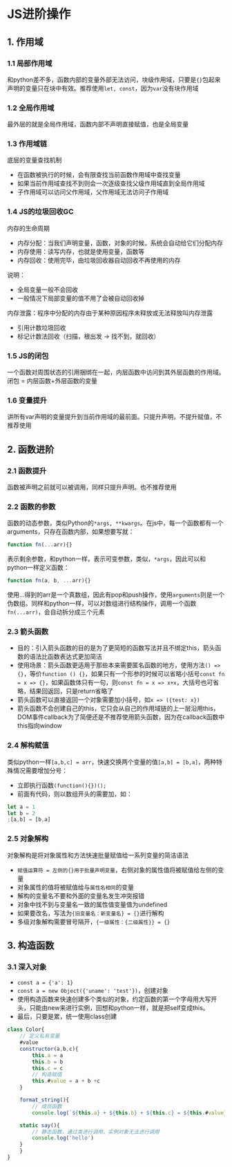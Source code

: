 # JS进阶操作
## 1. 作用域
### 1.1 局部作用域
和python差不多，函数内部的变量外部无法访问，块级作用域，只要是`{}`包起来声明的变量只在块中有效。推荐使用`let, const`，因为`var`没有块作用域

### 1.2 全局作用域
最外层的就是全局作用域，函数内部不声明直接赋值，也是全局变量

### 1.3 作用域链
底层的变量查找机制
- 在函数被执行的时候，会有限查找当前函数作用域中查找变量
- 如果当前作用域查找不到则会一次逐级查找父级作用域直到全局作用域
- 子作用域可以访问父作用域，父作用域无法访问子作用域

### 1.4 JS的垃圾回收GC
内存的生命周期
- 内存分配：当我们声明变量，函数，对象的时候，系统会自动给它们分配内存
- 内存使用：读写内存，也就是使用变量，函数等
- 内存回收：使用完毕，由垃圾回收器自动回收不再使用的内存

说明：
- 全局变量一般不会回收
- 一般情况下局部变量的值不用了会被自动回收掉

内存泄露：程序中分配的内存由于某种原因程序未释放或无法释放叫内存泄露

- 引用计数垃圾回收
- 标记计数法回收（扫描，根出发 -> 找不到，就回收）

### 1.5 JS的闭包
一个函数对周围状态的引用捆绑在一起，内层函数中访问到其外层函数的作用域。闭包 = 内层函数+外层函数的变量

### 1.6 变量提升
讲所有var声明的变量提升到当前作用域的最前面。只提升声明，不提升赋值，不推荐使用

## 2. 函数进阶
### 2.1 函数提升
函数被声明之前就可以被调用，同样只提升声明。也不推荐使用

### 2.2 函数的参数
函数的动态参数，类似Python的`*args, **kwargs`。在js中，每一个函数都有一个arguments，只存在函数内部，如果想要写就：
```javascript
function fn(...arr){}
```
表示剩余参数，和python一样，表示可变参数，类似，`*args`，因此可以和python一样定义函数：
```javascript
function fn(a, b, ...arr){}
```
使用...得到的arr是一个真数组，因此有pop和push操作，使用`arguments`则是一个伪数组。同样和python一样，可以对数组进行结构操作，调用一个函数`fn(...arr)`，会自动拆分成三个元素

### 2.3 箭头函数
- 目的：引入箭头函数的目的是为了更简短的函数写法并且不绑定this，箭头函数的语法比函数表达式更加简洁
- 使用场景：箭头函数更适用于那些本来需要匿名函数的地方，使用方法`() => {}`，等价`function () {}`，如果只有一个形参的时候可以省略小括号`const fn = x => {}`，如果函数体只有一句，则`const fn = x => x+x`，大括号也可省略，结果回返回，只是return省略了
- 箭头函数可以直接返回一个对象需要加小括号，如`x => ({test: x})`
- 箭头函数不会创建自己的this，它只会从自己的作用域链的上一层沿用this，DOM事件callback为了简便还是不推荐使用箭头函数，因为在callback函数中this指向window

### 2.4 解构赋值
类似python一样`[a,b,c] = arr`，快速交换两个变量的值`[a,b] = [b,a]`，两种特殊情况需要增加分号：
- 立即执行函数`(function(){})();`
- 前面有代码，则以数组开头的需要加，如：
```javascript
let a = 1
let b = 2
;[a,b] = [b,a]
```

### 2.5 对象解构
 对象解构是将对象属性和方法快速批量赋值给一系列变量的简洁语法
 - `赋值运算符 = 左侧的{}用于批量声明变量`，右侧对象的属性值将被赋值给左侧的变量
 - 对象属性的值将被赋值给与`属性名相同`的变量
 - 解构的变量名不要和外面的变量名发生冲突报错
 - 对象中找不到与变量名一致的属性值变量值为undefined
 - 如果要改名，写法为`{旧变量名：新变量名} = {}`进行解构
 - 多级对象解构需要冒号隔开，`{一级属性：{二级属性}} = {}`

## 3. 构造函数
### 3.1 深入对象
- `const a = {'a': 1}`
- `const a = new Object({'uname': 'test'})`，创建对象
- 使用构造函数来快速创建多个类似的对象，约定函数的第一个字母用大写开头，只能由new来进行实例，回想和python一样，就是把self变成this。
- 最后，只要是累，统一使用class创建
```javascript
class Color{
    // 定义私有变量
    #value
    constructor(a,b,c){
        this.a = a
        this.b = b
        this.c = c
        // 构造赋值
        this.#value = a + b +c
    }

    format_string(){
        // 成员函数
        console.log(`${this.a} + ${this.b} + ${this.c} = ${this.#value}`)

    static say(){
        // 静态函数，通过类进行调用，实例对象无法进行调用
        console.log('hello')
    }
    }
}

```
